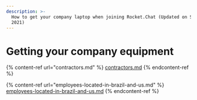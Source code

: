 ```yaml
---
description: >-
  How to get your company laptop when joining Rocket.Chat (Updated on September,
  2021)
---
```


# Getting your company equipment

{% content-ref url="contractors.md" %}
[contractors.md](contractors.md)
{% endcontent-ref %}

{% content-ref url="employees-located-in-brazil-and-us.md" %}
[employees-located-in-brazil-and-us.md](employees-located-in-brazil-and-us.md)
{% endcontent-ref %}
